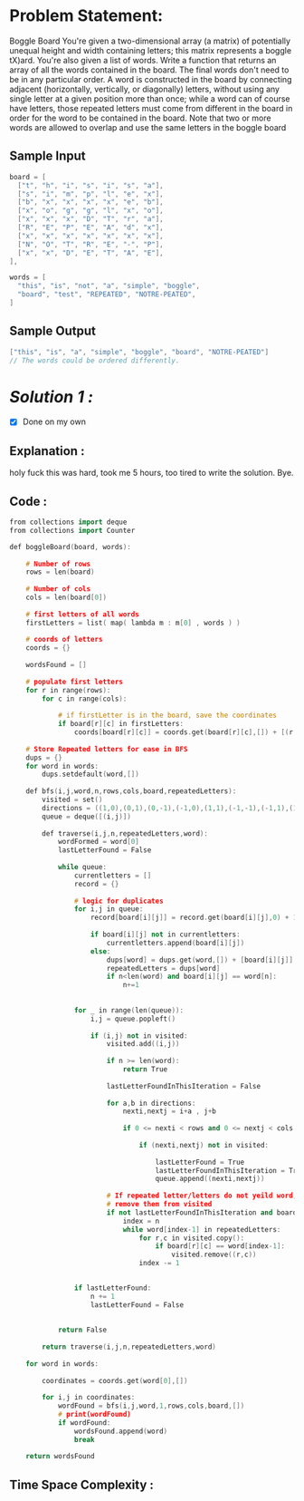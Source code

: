# Problem Statement:

Boggle Board You're given a two-dimensional array (a matrix) of potentially unequal height and width containing letters; this matrix represents a boggle tX)ard. You're also given a list of words. Write a function that returns an array of all the words contained in the board. The final words don't need to be in any particular order. A word is constructed in the board by connecting adjacent (horizontally, vertically, or diagonally) letters, without using any single letter at a given position more than once; while a word can of course have letters, those repeated letters must come from different in the board in order for the word to be contained in the board. Note that two or more words are allowed to overlap and use the same letters in the boggle board

## Sample Input

```cpp
board = [
  ["t", "h", "i", "s", "i", "s", "a"],
  ["s", "i", "m", "p", "l", "e", "x"],
  ["b", "x", "x", "x", "x", "e", "b"],
  ["x", "o", "g", "g", "l", "x", "o"],
  ["x", "x", "x", "D", "T", "r", "a"],
  ["R", "E", "P", "E", "A", "d", "x"],
  ["x", "x", "x", "x", "x", "x", "x"],
  ["N", "O", "T", "R", "E", "-", "P"],
  ["x", "x", "D", "E", "T", "A", "E"],
],

words = [
  "this", "is", "not", "a", "simple", "boggle",
  "board", "test", "REPEATED", "NOTRE-PEATED",
]
```

## Sample Output

```cpp
["this", "is", "a", "simple", "boggle", "board", "NOTRE-PEATED"]
// The words could be ordered differently.
```

# *Solution 1 :*

- [x]  Done on my own

## Explanation :

holy fuck this was hard, took me 5 hours, too tired to write the solution. Bye.

## Code :

```cpp
from collections import deque
from collections import Counter

def boggleBoard(board, words):
		
	# Number of rows
	rows = len(board)
	
	# Number of cols
	cols = len(board[0])
	
	# first letters of all words
	firstLetters = list( map( lambda m : m[0] , words ) )
	
	# coords of letters
	coords = {}
	
	wordsFound = []
	
	# populate first letters
	for r in range(rows):
		for c in range(cols):
			
			# if firstLetter is in the board, save the coordinates
			if board[r][c] in firstLetters:
				coords[board[r][c]] = coords.get(board[r][c],[]) + [(r,c)]
	
	# Store Repeated letters for ease in BFS
	dups = {}
	for word in words:
		dups.setdefault(word,[])
				
	def bfs(i,j,word,n,rows,cols,board,repeatedLetters):
		visited = set()
		directions = ((1,0),(0,1),(0,-1),(-1,0),(1,1),(-1,-1),(-1,1),(1,-1))
		queue = deque([(i,j)])
		
		def traverse(i,j,n,repeatedLetters,word):
			wordFormed = word[0]
			lastLetterFound = False
			
			while queue:
				currentletters = []
				record = {}
				
				# logic for duplicates
				for i,j in queue:
					record[board[i][j]] = record.get(board[i][j],0) + 1
					
					if board[i][j] not in currentletters:
						currentletters.append(board[i][j])
					else:
						dups[word] = dups.get(word,[]) + [board[i][j]]
						repeatedLetters = dups[word]
						if n<len(word) and board[i][j] == word[n]:
							n+=1
							
							
				for _ in range(len(queue)):
					i,j = queue.popleft()
					
					if (i,j) not in visited:
						visited.add((i,j))
						
						if n >= len(word):
							return True
					
						lastLetterFoundInThisIteration = False
						
						for a,b in directions:
							nexti,nextj = i+a , j+b
							
							if 0 <= nexti < rows and 0 <= nextj < cols and board[nexti][nextj]==word[n]:
								
								if (nexti,nextj) not in visited:
									
									lastLetterFound = True
									lastLetterFoundInThisIteration = True
									queue.append((nexti,nextj))
						
						# If repeated letter/letters do not yeild word,
						# remove them from visited
						if not lastLetterFoundInThisIteration and board[i][j] in repeatedLetters:
							index = n
							while word[index-1] in repeatedLetters:
								for r,c in visited.copy():
									if board[r][c] == word[index-1]:
										visited.remove((r,c))
								index -= 1
							

				if lastLetterFound:
					n += 1
					lastLetterFound = False
					
							
			return False	
		
		return traverse(i,j,n,repeatedLetters,word)		
				
	for word in words:
		
		coordinates = coords.get(word[0],[])
		
		for i,j in coordinates:
			wordFound = bfs(i,j,word,1,rows,cols,board,[])
			# print(wordFound)
			if wordFound:
				wordsFound.append(word)
				break
	
	return wordsFound
```

## Time Space Complexity :